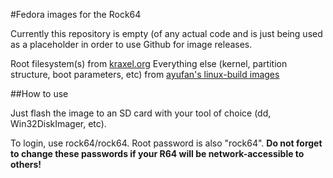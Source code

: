 #Fedora images for the Rock64

Currently this repository is empty (of any actual code and is just being used as a placeholder in order to use Github for image releases.

Root filesystem(s) from [kraxel.org](https://www.kraxel.org/repos/images/)
Everything else (kernel, partition structure, boot parameters, etc) from [ayufan's linux-build images](https://github.com/ayufan-rock64/linux-build/releases)

##How to use

Just flash the image to an SD card with your tool of choice (dd, Win32DiskImager, etc). 

To login, use rock64/rock64. Root password is also "rock64". **Do not forget to change these passwords if your R64 will be network-accessible to others!**

